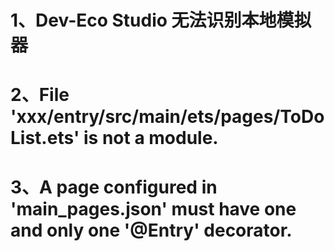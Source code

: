 # 1、Dev-Eco Studio 无法识别本地模拟器

# 2、File 'xxx/entry/src/main/ets/pages/ToDoList.ets' is not a module.

# 3、A page configured in 'main_pages.json' must have one and only one '@Entry' decorator.
